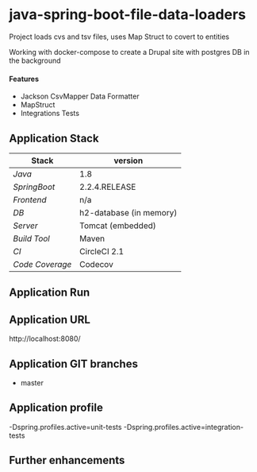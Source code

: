 # java-spring-boot-file-data-loaders
Project loads cvs and tsv files, uses Map Struct to covert to entities  

Working with docker-compose to create a Drupal site with postgres DB in the background

#### Features 
- Jackson CsvMapper Data Formatter
- MapStruct
- Integrations Tests 

## 

## Application Stack

Stack  | version |
--- | --- |  
*Java* | 1.8
*SpringBoot* |  2.2.4.RELEASE
*Frontend* | n/a 
*DB* | h2-database (in memory)
*Server* | Tomcat (embedded)
*Build Tool* | Maven
*CI* | CircleCI 2.1 
*Code Coverage* | Codecov

## Application Run

  
## Application URL
http://localhost:8080/
 

## Application GIT branches
- master

## Application profile
-Dspring.profiles.active=unit-tests
-Dspring.profiles.active=integration-tests

## Further enhancements 